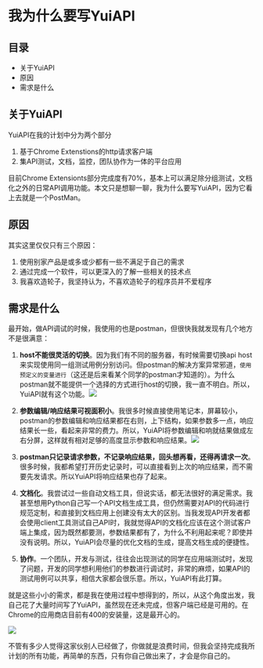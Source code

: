 # 我为什么要写YuiAPI

## 目录

- 关于YuiAPI
- 原因
- 需求是什么

## 关于YuiAPI

YuiAPI在我的计划中分为两个部分

1. 基于Chrome Extenstions的http请求客户端
2. 集API测试，文档，监控，团队协作为一体的平台应用

目前Chrome Extensionts部分完成度有70%，基本上可以满足除分组测试，文档化之外的日常API调用功能。本文只是想聊一聊，我为什么要写YuiAPI，因为它看上去就是一个PostMan。

## 原因

其实这里仅仅只有三个原因：

1. 使用别家产品是或多或少都有一些不满足于自己的需求
2. 通过完成一个软件，可以更深入的了解一些相关的技术点
3. 我喜欢造轮子，我坚持认为，不喜欢造轮子的程序员并不爱程序

## 需求是什么

最开始，做API调试的时候，我使用的也是postman，但很快我就发现有几个地方不是很满意：

1. **host不能很灵活的切换**。因为我们有不同的服务器，有时候需要切换api host来实现使用同一组测试用例分别访问。但postman的解决方案异常邪道，<code>使用预定义的变量进行</code>（这还是后来看某个同学的postman才知道的）。为什么postman就不能提供一个选择的方式进行host的切换，我一直不明白。所以，YuiAPI就有这个功能。![](https://www.colorgamer.com/usr/uploads/2018/11/4078681082.png)

2. **参数编辑/响应结果可视面积小**。我很多时候直接使用笔记本，屏幕较小，postman的参数编辑和响应结果都在右则，上下结构，如果参数多一点，响应结果长一些，看起来非常的费力。所以，YuiAPI将参数编辑和响就结果做成左右分屏，这样就有相对足够的高度显示参数和响应结果。![](https://www.colorgamer.com/usr/uploads/2018/11/808335562.png)

3. **postman只记录请求参数，不记录响应结果，回头想再看，还得再请求一次**。很多时候，我都希望打开历史记录时，可以直接看到上次的响应结果，而不需要先发请求。所以YuiAPI将响应结果也存了起来。
4. **文档化**。我尝试过一些自动文档工具，但说实话，都无法很好的满足需求。我甚至想用Python自己写一个API文档生成工具，但仍然需要对API的代码进行规范定制，和直接到文档应用上创建没有太大的区别。当我发现API开发者都会使用client工具测试自己API时，我就觉得API的文档化应该在这个测试客户端上集成，因为既然都要测，参数结果都有了，为什么不利用起来呢？即使并没有说明。所以，YuiAPI会尽量的优化文档的生成，提高文档生成的便捷性。
5. **协作**。一个团队，开发与测试，往往会出现测试的同学在应用端测试时，发现了问题，开发的同学想利用他们的参数进行调试时，非常的麻烦，如果API的测试用例可以共享，相信大家都会很乐意。所以，YuiAPI有此打算。

就是这些小小的需求，都是我在使用过程中想得到的，所以，从这个角度出发，我自己花了大量时间写了YuiAPI，虽然现在还未完成，但客户端已经是可用的。在Chrome的应用商店目前有400的安装量，这是最开心的。

![](https://www.colorgamer.com/usr/uploads/2018/11/1647555530.png)

不管有多少人觉得这家伙别人已经做了，你做就是浪费时间，但我会坚持完成我所计划的所有功能，再简单的东西，只有你自己做出来了，才会是你自己的。